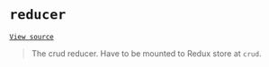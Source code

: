 # `reducer`
[`View source`](../../src/reducer.js)

> The crud reducer. Have to be mounted to Redux store at `crud`.
